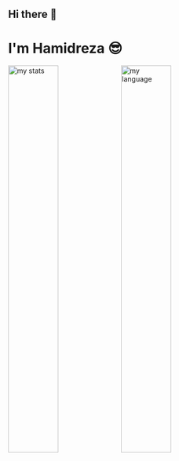 ## Hi there 👋
# I'm Hamidreza 😎

<img alt = "my stats" align="left" width="45%" src="https://github-readme-stats.vercel.app/api?username=HamiidrezaRamezani&show_icons=true"/>

<img alt = "my language" align="left" width="45%" src = "https://github-readme-stats.vercel.app/api/top-langs/?username=HamiidrezaRamezani&layout=compact"/>
